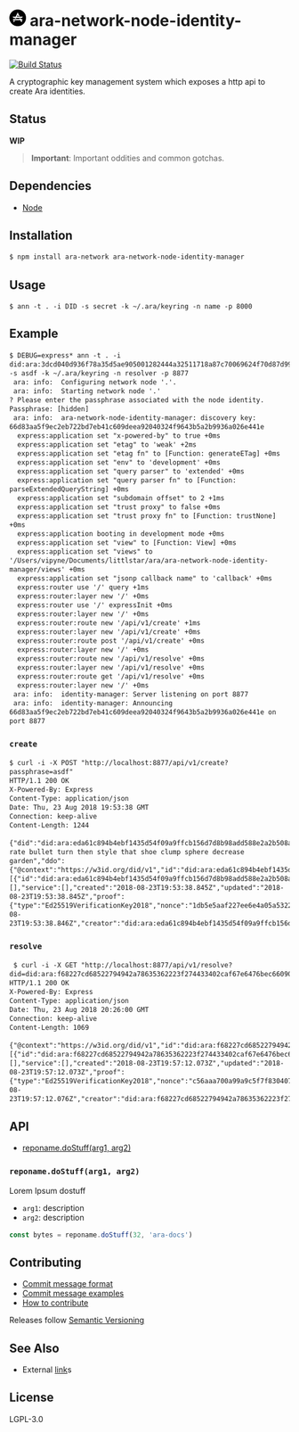 <img src="https://github.com/arablocks/ara-module-template/blob/master/ara.png" width="30" height="30" /> ara-network-node-identity-manager
========

[![Build Status](https://travis-ci.com/AraBlocks/ara-network-node-identity-manager.svg?token=6WjTyCg41y8MBmCzro5x&branch=master)](https://travis-ci.com/AraBlocks/ara-network-node-identity-manager)

A cryptographic key management system which exposes a http api to create Ara identities.



## Status
**WIP**

> **Important**: Important oddities and common gotchas.

## Dependencies
- [Node](https://nodejs.org/en/download/)

## Installation
```sh
$ npm install ara-network ara-network-node-identity-manager
```

## Usage
```
$ ann -t . -i DID -s secret -k ~/.ara/keyring -n name -p 8000
```

## Example

```
$ DEBUG=express* ann -t . -i did:ara:3dcd040d936f78a35d5ae905001282444a32511718a87c70069624f70d87d994 -s asdf -k ~/.ara/keyring -n resolver -p 8877
 ara: info:  Configuring network node '.'.
 ara: info:  Starting network node '.'
? Please enter the passphrase associated with the node identity.
Passphrase: [hidden]
 ara: info:  ara-network-node-identity-manager: discovery key: 66d83aa5f9ec2eb722bd7eb41c609deea92040324f9643b5a2b9936a026e441e
  express:application set "x-powered-by" to true +0ms
  express:application set "etag" to 'weak' +2ms
  express:application set "etag fn" to [Function: generateETag] +0ms
  express:application set "env" to 'development' +0ms
  express:application set "query parser" to 'extended' +0ms
  express:application set "query parser fn" to [Function: parseExtendedQueryString] +0ms
  express:application set "subdomain offset" to 2 +1ms
  express:application set "trust proxy" to false +0ms
  express:application set "trust proxy fn" to [Function: trustNone] +0ms
  express:application booting in development mode +0ms
  express:application set "view" to [Function: View] +0ms
  express:application set "views" to '/Users/vipyne/Documents/littlstar/ara/ara-network-node-identity-manager/views' +0ms
  express:application set "jsonp callback name" to 'callback' +0ms
  express:router use '/' query +1ms
  express:router:layer new '/' +0ms
  express:router use '/' expressInit +0ms
  express:router:layer new '/' +0ms
  express:router:route new '/api/v1/create' +1ms
  express:router:layer new '/api/v1/create' +0ms
  express:router:route post '/api/v1/create' +0ms
  express:router:layer new '/' +0ms
  express:router:route new '/api/v1/resolve' +0ms
  express:router:layer new '/api/v1/resolve' +0ms
  express:router:route get '/api/v1/resolve' +0ms
  express:router:layer new '/' +0ms
 ara: info:  identity-manager: Server listening on port 8877
 ara: info:  identity-manager: Announcing 66d83aa5f9ec2eb722bd7eb41c609deea92040324f9643b5a2b9936a026e441e on port 8877

```

### `create`
```
$ curl -i -X POST "http://localhost:8877/api/v1/create?passphrase=asdf"
HTTP/1.1 200 OK
X-Powered-By: Express
Content-Type: application/json
Date: Thu, 23 Aug 2018 19:53:38 GMT
Connection: keep-alive
Content-Length: 1244

{"did":"did:ara:eda61c894b4ebf1435d54f09a9ffcb156d7d8b98add588e2a2b508a9d15cab35","mnemonic":"fancy rate bullet turn then style that shoe clump sphere decrease garden","ddo":{"@context":"https://w3id.org/did/v1","id":"did:ara:eda61c894b4ebf1435d54f09a9ffcb156d7d8b98add588e2a2b508a9d15cab35","publicKey":[{"id":"did:ara:eda61c894b4ebf1435d54f09a9ffcb156d7d8b98add588e2a2b508a9d15cab35#owner","type":"Ed25519VerificationKey2018","owner":"did:ara:eda61c894b4ebf1435d54f09a9ffcb156d7d8b98add588e2a2b508a9d15cab35","publicKeyHex":"eda61c894b4ebf1435d54f09a9ffcb156d7d8b98add588e2a2b508a9d15cab35","publicKeyBase58":"GzgXz2xQx7YPEC9MenWhjM6anuMm6XiwL18HDeNKrnSG","publicKeyBase64":"O2mHIlLTr8UNdVPCan/yxVtfYuYrdWI4qK1CKnRXKs1"}],"authentication":[],"service":[],"created":"2018-08-23T19:53:38.845Z","updated":"2018-08-23T19:53:38.845Z","proof":{"type":"Ed25519VerificationKey2018","nonce":"1db5e5aaf227ee6e4a05a5322091eafb7339a3d37d99c84caec42bc3fbddd6f8","domain":"ara","created":"2018-08-23T19:53:38.846Z","creator":"did:ara:eda61c894b4ebf1435d54f09a9ffcb156d7d8b98add588e2a2b508a9d15cab35#owner","signatureValue":"015511d9b57e8285f11b734fb4e16364a349dfc92b5a6f108df478b8dead5b0012da98ffc587acc0504dd8207ab552df060a5f4b4f3b2f87d62912057c9dfe07"}}}
```

### `resolve`
```
 $ curl -i -X GET "http://localhost:8877/api/v1/resolve?did=did:ara:f68227cd68522794942a78635362223f274433402caf67e6476bec6609060265"
HTTP/1.1 200 OK
X-Powered-By: Express
Content-Type: application/json
Date: Thu, 23 Aug 2018 20:26:00 GMT
Connection: keep-alive
Content-Length: 1069

{"@context":"https://w3id.org/did/v1","id":"did:ara:f68227cd68522794942a78635362223f274433402caf67e6476bec6609060265","publicKey":[{"id":"did:ara:f68227cd68522794942a78635362223f274433402caf67e6476bec6609060265#owner","type":"Ed25519VerificationKey2018","owner":"did:ara:f68227cd68522794942a78635362223f274433402caf67e6476bec6609060265","publicKeyHex":"f68227cd68522794942a78635362223f274433402caf67e6476bec6609060265","publicKeyBase58":"HbGQRRvepSHVGG1CKJwAoZUdHUa1wJdEMS1k9Cp2Q6kk","publicKeyBase64":"PaCJ81oUieUlCp4Y1NiIj8nRDNALK9n5kdr7GYJBgJl"}],"authentication":[],"service":[],"created":"2018-08-23T19:57:12.073Z","updated":"2018-08-23T19:57:12.073Z","proof":{"type":"Ed25519VerificationKey2018","nonce":"c56aaa700a99a9c5f7f830407c8de0228563323b773114070c2953f28bc36090","domain":"ara","created":"2018-08-23T19:57:12.076Z","creator":"did:ara:f68227cd68522794942a78635362223f274433402caf67e6476bec6609060265#owner","signatureValue":"d4c66e5c098e69abe8eee6d978ddd0c09837afa0471dc95da13a551415ea2c064464263061339422ac3e94ba132a55a35941d1be8ee8c6157283434e192ac80e"}}
```

## API

* [reponame.doStuff(arg1, arg2)](#doStuff)

### `reponame.doStuff(arg1, arg2)` <a name="doStuff"></a>

Lorem Ipsum dostuff
- `arg1`: description
- `arg2`: description

```js
const bytes = reponame.doStuff(32, 'ara-docs')
```

## Contributing
- [Commit message format](/.github/COMMIT_FORMAT.md)
- [Commit message examples](/.github/COMMIT_FORMAT_EXAMPLES.md)
- [How to contribute](/.github/CONTRIBUTING.md)

Releases follow [Semantic Versioning](https://semver.org/)

## See Also
- External [link](https://goo.gl/67cqTC)s

## License
LGPL-3.0
